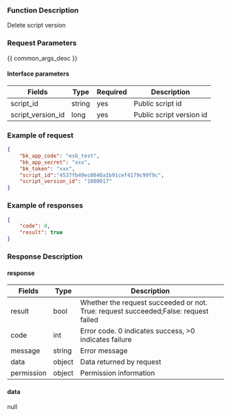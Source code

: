 ### Function Description

Delete script version

### Request Parameters

{{ common_args_desc }}

#### Interface parameters

| Fields            | Type   | Required | Description              |
| ----------------- | ------ | -------- | ------------------------ |
| script_id         | string | yes      | Public script id         |
| script_version_id | long   | yes      | Public script version id |


### Example of request

```json
{
    "bk_app_code": "esb_test",
    "bk_app_secret": "xxx",
    "bk_token": "xxx",
    "script_id":"4537fb49ec0840a1b91cef4179c99f9c",
    "script_version_id": "1000017"
}
```

### Example of responses

```json
{
    "code": 0,
    "result": true
}
```

### Response Description

#### response

| Fields     | Type   | Description                                                  |
| ---------- | ------ | ------------------------------------------------------------ |
| result     | bool   | Whether the request succeeded or not. True: request succeeded;False: request failed |
| code       | int    | Error code. 0 indicates success, >0 indicates failure        |
| message    | string | Error message                                                |
| data       | object | Data returned by request                                     |
| permission | object | Permission information                                       |

#### data

null
